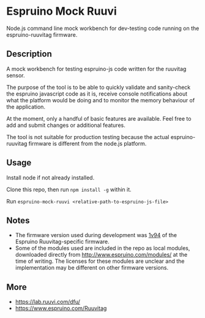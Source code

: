 # Espruino Mock Ruuvi

Node.js command line mock workbench for dev-testing code running on the espruino-ruuvitag firmware.

## Description

A mock workbench for testing espruino-js code written for the ruuvitag sensor.

The purpose of the tool is to be able to quickly validate and sanity-check the espruino javascript code as it is,
receive console notifications about what the platform would be doing
and to monitor the memory behaviour of the application.

At the moment, only a handful of basic features are available. Feel free to add and submit changes or additional features.

The tool is not suitable for production testing because the actual espruino-ruuvitag firmware is different from the node.js platform.

## Usage

Install node if not already installed.

Clone this repo, then run `npm install -g` within it.

Run `espruino-mock-ruuvi <relative-path-to-espruino-js-file>` 

## Notes

- The firmware version used during development was [1v94](https://www.espruino.com/files/espruino_1v94.zip) of the Espruino Ruuvitag-specific firmware.
- Some of the modules used are included in the repo as local modules, downloaded directly from http://www.espruino.com/modules/ at the time of writing.
  The licenses for these modules are unclear and the implementation may be different on other firmware versions.

## More

- <https://lab.ruuvi.com/dfu/>
- <https://www.espruino.com/Ruuvitag>
